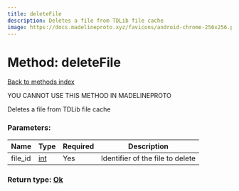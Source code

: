 ```yaml
---
title: deleteFile
description: Deletes a file from TDLib file cache
image: https://docs.madelineproto.xyz/favicons/android-chrome-256x256.png
---
```

# Method: deleteFile  
[Back to methods index](index.md)


YOU CANNOT USE THIS METHOD IN MADELINEPROTO


Deletes a file from TDLib file cache

### Parameters:

| Name     |    Type       | Required | Description |
|----------|---------------|----------|-------------|
|file\_id|[int](../types/int.md) | Yes|Identifier of the file to delete|


### Return type: [Ok](../types/Ok.md)

